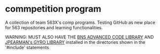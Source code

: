 # commpetition program

A collection of team 563X's comp programs. Testing GitHub as new place for 563 repositories and learning functionalities.

WARNING: MUST ALSO  HAVE THE [BNS ADVANCED CODE LIBRARY](https://github.com/JMarple/BNSLibrary) AND [JPEARMAN's GYRO LIBRARY](https://github.com/jpearman/RobotCLibs) installed in the directories shown in the '#include' statements
